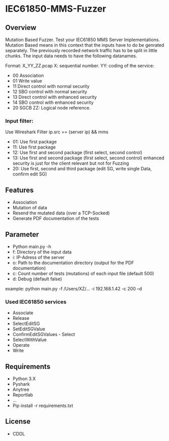 IEC61850-MMS-Fuzzer
==================

## Overview

Mutation Based Fuzzer. Test your IEC61850 MMS Server Implementations.
Mutation Based means in this context that the inputs have to do be genrated separately. The previously recorded network traffic has to be split 
in little chunks. The input data needs to have the following datanames. 

Format: X_YY_ZZ.pcap
X: sequential number. YY: coding of the service:
- 00 Association
- 01 Write value
- 11 Direct control with normal security
- 12 SBO control with normal security
- 13 Direct control with enhanced security
- 14 SBO control with enhanced security
- 20 SGCB
ZZ: Logical node reference.

### Input filter:
Use Wireshark Filter ip.src == (server ip) && mms
- 01: Use first package
- 11: Use first package
- 12: Use first and second package (first select, second control)
- 13: Use first and second package (first select, second control) enhanced security is just for the client relevant but not for Fuzzing
- 20: Use first, second and third package (edit SG, write single Data, confirm edit SG)

## Features
- Association
- Mutation of data 
- Resend the mutated data (over a TCP-Socked)
- Generate PDF documentation of the tests

## Parameter
- Python main.py -h
- f: Directory of the input data
- i: IP-Adress of the server
- o: Path to the documentation directory (output for the PDF documentation)
- c: Count number of tests (mutations) of each input file (default 500)
- d: Debug (default false)

example: python main.py -f /Users/XZ/... -i 192.168.1.42 -c 200 –d



### Used IEC61850 services
- Associate
- Release
- SelectEditSG
- SetEditSGValue
- ConfirmEditSGValues - Select
- SelectWithValue
- Operate
- Write

## Requirements
- Python 3.X
- Pyshark
- Anytree
- Reportlab
- ...
- Pip install -r requirements.txt

## License
- CDDL


